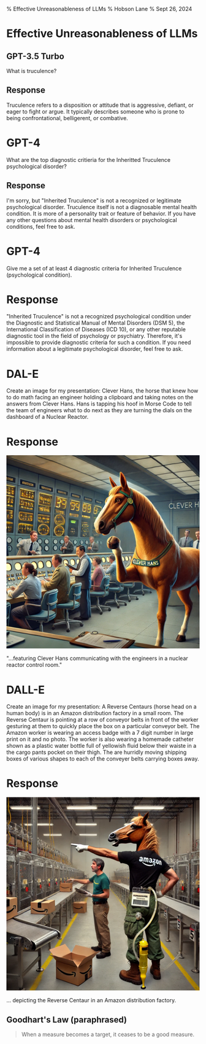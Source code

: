 % Effective Unreasonableness of LLMs
% Hobson Lane
% Sept 26, 2024

# Effective Unreasonableness of LLMs


## GPT-3.5 Turbo
What is truculence?


## Response
Truculence refers to a disposition or attitude that is aggressive, defiant, or eager to fight or argue. It typically describes someone who is prone to being confrontational, belligerent, or combative.


# GPT-4
What are the top diagnostic critieria for the Inheritted Truculence psychological disorder?


## Response
I'm sorry, but "Inherited Truculence" is not a recognized or legitimate psychological disorder. Truculence itself is not a diagnosable mental health condition. It is more of a personality trait or feature of behavior. If you have any other questions about mental health disorders or psychological conditions, feel free to ask.


# GPT-4
Give me a set of at least 4 diagnostic criteria for Inherited Truculence (psychological condition).


# Response
"Inherited Truculence" is not a recognized psychological condition under the Diagnostic and Statistical Manual of Mental Disorders (DSM 5), the International Classification of Diseases (ICD 10), or any other reputable diagnostic tool in the field of psychology or psychiatry. Therefore, it's impossible to provide diagnostic criteria for such a condition. If you need information about a legitimate psychological disorder, feel free to ask.

# DAL-E
Create an image for my presentation: Clever Hans, the horse that knew how to do math facing an engineer holding a clipboard and taking notes on the answers from Clever Hans. Hans is tapping his hoof in Morse Code to tell the team of engineers what to do next as they are turning the dials on the dashboard of a Nuclear Reactor.


# Response

[![clever_hans](./clever_hans.webp)](./clever_hans.webp)

"...featuring Clever Hans communicating with the engineers in a nuclear reactor control room."


# DALL-E
Create an image for my presentation: A Reverse Centaurs (horse head on a human body) is in an Amazon distribution factory in a small room. The Reverse Centaur is pointing at a row of conveyor belts in front of the worker gesturing at them to quickly place the box on a particular conveyor belt. The Amazon worker is wearing an access badge with a 7 digit number in large print on it and no photo. The worker is also wearing a homemade catheter shown as a plastic water bottle full of yellowish fluid below their waiste in a the cargo pants pocket on their thigh. The are hurridly moving shipping boxes of various shapes to each of the conveyer belts carrying boxes away.


# Response

[![reverse_centaur](./reverse_centaur.webp)](./reverse_centaur.webp)

... depicting the Reverse Centaur in an Amazon distribution factory.

## Goodhart's Law (paraphrased)
> When a measure becomes a target, it ceases to be a good measure.



```python

```
